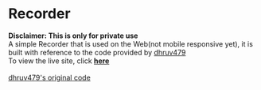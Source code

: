 # Recorder
<b>Disclaimer: This is only for private use</b><br>
A simple Recorder that is used on the Web(not mobile responsive yet), it is built with reference to the code provided by <a href="https://github.com/dhruv479">dhruv479</a><br>
To view the live site, click <a href="https://brad88888.github.io/Recorder/"><b>here</b></a><br><br>
<a href="https://github.com/dhruv479/recorder">dhruv479's original code</a><br>
